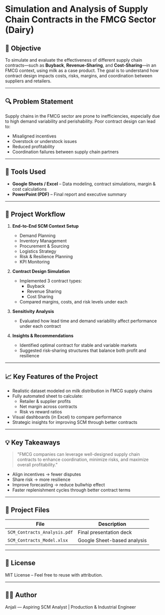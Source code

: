 # Simulation and Analysis of Supply Chain Contracts in the FMCG Sector (Dairy)

## 📌 Objective
To simulate and evaluate the effectiveness of different supply chain contracts—such as **Buyback**, **Revenue-Sharing**, and **Cost-Sharing**—in an FMCG context, using milk as a case product. The goal is to understand how contract design impacts costs, risks, margins, and coordination between suppliers and retailers.

---

## 🔍 Problem Statement
Supply chains in the FMCG sector are prone to inefficiencies, especially due to high demand variability and perishability. Poor contract design can lead to:
- Misaligned incentives
- Overstock or understock issues
- Reduced profitability
- Coordination failures between supply chain partners

---

## 🔧 Tools Used
- **Google Sheets / Excel** – Data modeling, contract simulations, margin & cost calculations
- **PowerPoint (PDF)** – Final report and executive summary

---

## 🔁 Project Workflow

1. **End-to-End SCM Context Setup**  
   - Demand Planning  
   - Inventory Management  
   - Procurement & Sourcing  
   - Logistics Strategy  
   - Risk & Resilience Planning  
   - KPI Monitoring  

2. **Contract Design Simulation**  
   - Implemented 3 contract types:
     - Buyback
     - Revenue Sharing
     - Cost Sharing
   - Compared margins, costs, and risk levels under each

3. **Sensitivity Analysis**  
   - Evaluated how lead time and demand variability affect performance under each contract

4. **Insights & Recommendations**  
   - Identified optimal contract for stable and variable markets  
   - Suggested risk-sharing structures that balance both profit and resilience

---

## 📈 Key Features of the Project
- Realistic dataset modeled on milk distribution in FMCG supply chains  
- Fully automated sheet to calculate:
  - Retailer & supplier profits
  - Net margin across contracts
  - Risk vs reward ratios  
- Visual dashboards (in Excel) to compare performance
- Strategic insights for improving SCM through better contracts

---

## 💡 Key Takeaways

> "FMCG companies can leverage well-designed supply chain contracts to enhance coordination, minimize risks, and maximize overall profitability."

- Align incentives → fewer disputes  
- Share risk → more resilience  
- Improve forecasting → reduce bullwhip effect  
- Faster replenishment cycles through better contract terms

---

## 📁 Project Files

| File | Description |
|------|-------------|
| `SCM_Contracts_Analysis.pdf` | Final presentation deck |
| `SCM_Contracts_Model.xlsx` | Google Sheet-based analysis |

---

## 🔐 License
MIT License – Feel free to reuse with attribution.

---

## 🙋‍♀️ Author
Anjali — Aspiring SCM Analyst | Production & Industrial Engineer  

